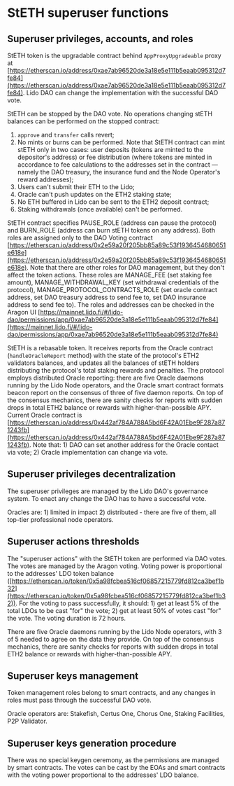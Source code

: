 # StETH superuser functions

<!--  -->

## Superuser privileges, accounts, and roles

StETH token is the upgradable contract behind `AppProxyUpgradeable` proxy at [https://etherscan.io/address/0xae7ab96520de3a18e5e111b5eaab095312d7fe84](https://etherscan.io/address/0xae7ab96520de3a18e5e111b5eaab095312d7fe84). Lido DAO can change the implementation with the successful DAO vote.

StETH can be stopped by the DAO vote. No operations changing stETH balances can be performed on the stopped contract:
1. `approve` and `transfer` calls revert;
2. No mints or burns can be performed. Note that StETH contract can mint stETH only in two cases: user deposits (tokens are minted to the depositor's address) or fee distribution (where tokens are minted in accordance to fee calculations to the addresses set in the contract — namely the DAO treasury, the insurance fund and the Node Operator's reward addresses);
3. Users can't submit their ETH to the Lido;
4. Oracle can't push updates on the ETH2 staking state;
5. No ETH buffered in Lido can be sent to the ETH2 deposit contract;
6. Staking withdrawals (once available) can't be performed.

StETH contract specifies PAUSE_ROLE (address can pause the protocol) and BURN_ROLE (address can burn stETH tokens on any address). Both roles are assigned only to the DAO Voting contract [https://etherscan.io/address/0x2e59a20f205bb85a89c53f1936454680651e618e](https://etherscan.io/address/0x2e59a20f205bb85a89c53f1936454680651e618e). Note that there are other roles for DAO management, but they don't affect the token actions. These roles are MANAGE_FEE (set staking fee amount), MANAGE_WITHDRAWAL_KEY (set withdrawal credentials of the protocol), MANAGE_PROTOCOL_CONTRACTS_ROLE (set oracle contract address, set DAO treasury address to send fee to, set DAO insurance address to send fee to). The roles and addresses can be checked in the Aragon UI [https://mainnet.lido.fi/#/lido-dao/permissions/app/0xae7ab96520de3a18e5e111b5eaab095312d7fe84](https://mainnet.lido.fi/#/lido-dao/permissions/app/0xae7ab96520de3a18e5e111b5eaab095312d7fe84)

StETH is a rebasable token. It receives reports from the Oracle contract (`handleOracleReport` method) with the state of the protocol's ETH2 validators balances, and updates all the balances of stETH holders distributing the protocol's total staking rewards and penalties. The protocol employs distributed Oracle reporting: there are five Oracle daemons running by the Lido Node operators, and the Oracle smart contract formats beacon report on the consensus of three of five daemon reports. On top of the consensus mechanics, there are sanity checks for reports with sudden drops in total ETH2 balance or rewards with higher-than-possible APY. Current Oracle contract is [https://etherscan.io/address/0x442af784A788A5bd6F42A01Ebe9F287a871243fb](https://etherscan.io/address/0x442af784A788A5bd6F42A01Ebe9F287a871243fb). Note that: 1) DAO can set another address for the Oracle contact via vote; 2) Oracle implementation can change via vote.

## Superuser privileges decentralization

The superuser privileges are managed by the Lido DAO's governance system. To enact any change the DAO has to have a successful vote.

Oracles are: 1) limited in impact 2) distributed - there are five of them, all top-tier professional node operators.

## Superuser actions thresholds

The "superuser actions" with the StETH token are performed via DAO votes. The votes are managed by the Aragon voting. Voting power is proportional to the addresses' LDO token balance ([https://etherscan.io/token/0x5a98fcbea516cf06857215779fd812ca3bef1b32](https://etherscan.io/token/0x5a98fcbea516cf06857215779fd812ca3bef1b32)). For the voting to pass successfully, it should: 1) get at least 5% of the total LDOs to be cast "for" the vote; 2) get at least 50% of votes cast "for" the vote. The voting duration is 72 hours.

There are five Oracle daemons running by the Lido Node operators, with 3 of 5 needed to agree on the data they provide. On top of the consensus mechanics, there are sanity checks for reports with sudden drops in total ETH2 balance or rewards with higher-than-possible APY.

## Superuser keys management

Token management roles belong to smart contracts, and any changes in roles must pass through the successful DAO vote.

Oracle operators are: Stakefish, Certus One, Chorus One, Staking Facilities, P2P Validator.

## Superuser keys generation procedure

There was no special keygen ceremony, as the permissions are managed by smart contracts. The votes can be cast by the EOAs and smart contracts with the voting power proportional to the addresses' LDO balance.
